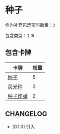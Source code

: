 # 种子

作为补充包选项时数量：`3`

包含类型：`手牌`

## 包含卡牌

卡牌 | 权重
--- | ---
[种子](../卡牌/种子.md) | 5
[荧光种](../卡牌/荧光种.md) | 3 
[种子炸弹](../卡牌/种子炸弹.md) | 2

## CHANGELOG

- [0.1.0] 引入
